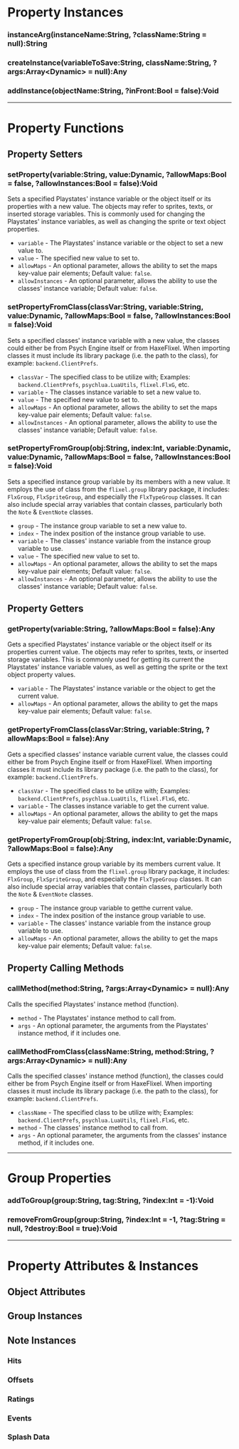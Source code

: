 # Property Instances
### instanceArg(instanceName:String, ?className:String = null):String
### createInstance(variableToSave:String, className:String, ?args:Array\<Dynamic\> = null):Any
### addInstance(objectName:String, ?inFront:Bool = false):Void

***

# Property Functions
## Property Setters
### setProperty(variable:String, value:Dynamic, ?allowMaps:Bool = false, ?allowInstances:Bool = false):Void
Sets a specified Playstates' instance variable or the object itself or its properties with a new value. The objects may refer to sprites, texts, or inserted storage variables. This is commonly used for changing the Playstates' instance variables, as well as changing the sprite or text object properties.

- `variable` - The Playstates' instance variable or the object to set a new value to.
- `value` - The specified new value to set to.
- `allowMaps` - An optional parameter, allows the ability to set the maps key-value pair elements; Default value: `false`.
- `allowInstances` - An optional parameter, allows the ability to use the classes' instance variable; Default value: `false`.

### setPropertyFromClass(classVar:String, variable:String, value:Dynamic, ?allowMaps:Bool = false, ?allowInstances:Bool = false):Void
Sets a specified classes' instance variable with a new value, the classes could either be from Psych Engine itself or from HaxeFlixel. When importing classes it must include its library package (i.e. the path to the class), for example: `backend.ClientPrefs`.

- `classVar` - The specified class to be utilize with; Examples: `backend.ClientPrefs`, `psychlua.LuaUtils`, `flixel.FlxG`, etc.
- `variable` - The classes instance variable to set a new value to.
- `value` - The specified new value to set to.
- `allowMaps` - An optional parameter, allows the ability to set the maps key-value pair elements; Default value: `false`.
- `allowInstances` - An optional parameter, allows the ability to use the classes' instance variable; Default value: `false`.

### setPropertyFromGroup(obj:String, index:Int, variable:Dynamic, value:Dynamic, ?allowMaps:Bool = false, ?allowInstances:Bool = false):Void
Sets a specified instance group variable by its members with a new value. It employs the use of class from the `flixel.group` library package, it includes: `FlxGroup`, `FlxSpriteGroup`, and especially the `FlxTypeGroup` classes. It can also include special array variables that contain classes, particularly both the `Note` & `EventNote` classes.

- `group` - The instance group variable to set a new value to.
- `index` - The index position of the instance group variable to use.
- `variable` - The classes' instance variable from the instance group variable to use.
- `value` - The specified new value to set to.
- `allowMaps` - An optional parameter, allows the ability to set the maps key-value pair elements; Default value: `false`.
- `allowInstances` - An optional parameter, allows the ability to use the classes' instance variable; Default value: `false`.

## Property Getters
### getProperty(variable:String, ?allowMaps:Bool = false):Any
Gets a specified Playstates' instance variable or the object itself or its properties current value. The objects may refer to sprites, texts, or inserted storage variables. This is commonly used for getting its current the Playstates' instance variable values, as well as getting the sprite or the text object property values.

- `variable` - The Playstates' instance variable or the object to get the current value.
- `allowMaps` - An optional parameter, allows the ability to get the maps key-value pair elements; Default value: `false`.

### getPropertyFromClass(classVar:String, variable:String, ?allowMaps:Bool = false):Any
Gets a specified classes' instance variable current value, the classes could either be from Psych Engine itself or from HaxeFlixel. When importing classes it must include its library package (i.e. the path to the class), for example: `backend.ClientPrefs`.

- `classVar` - The specified class to be utilize with; Examples: `backend.ClientPrefs`, `psychlua.LuaUtils`, `flixel.FlxG`, etc.
- `variable` - The classes instance variable to get the current value.
- `allowMaps` - An optional parameter, allows the ability to get the maps key-value pair elements; Default value: `false`.

### getPropertyFromGroup(obj:String, index:Int, variable:Dynamic, ?allowMaps:Bool = false):Any
Gets a specified instance group variable by its members current value. It employs the use of class from the `flixel.group` library package, it includes: `FlxGroup`, `FlxSpriteGroup`, and especially the `FlxTypeGroup` classes. It can also include special array variables that contain classes, particularly both the `Note` & `EventNote` classes.

- `group` - The instance group variable to getthe current value.
- `index` - The index position of the instance group variable to use.
- `variable` - The classes' instance variable from the instance group variable to use.
- `allowMaps` - An optional parameter, allows the ability to get the maps key-value pair elements; Default value: `false`.

## Property Calling Methods
### callMethod(method:String, ?args:Array\<Dynamic\> = null):Any
Calls the specified Playstates' instance method (function).

- `method` - The Playstates' instance method to call from.
- `args` - An optional parameter, the arguments from the Playstates' instance method, if it includes one.

### callMethodFromClass(className:String, method:String, ?args:Array\<Dynamic\> = null):Any
Calls the specified classes' instance method (function), the classes could either be from Psych Engine itself or from HaxeFlixel. When importing classes it must include its library package (i.e. the path to the class), for example: `backend.ClientPrefs`.

- `className` - The specified class to be utilize with; Examples: `backend.ClientPrefs`, `psychlua.LuaUtils`, `flixel.FlxG`, etc.
- `method` - The classes' instance method to call from.
- `args` - An optional parameter, the arguments from the classes' instance method, if it includes one.

***

# Group Properties
### addToGroup(group:String, tag:String, ?index:Int = -1):Void
### removeFromGroup(group:String, ?index:Int = -1, ?tag:String = null, ?destroy:Bool = true):Void

***

# Property Attributes & Instances
## Object Attributes
## Group Instances
## Note Instances
### Hits
### Offsets
### Ratings
### Events
### Splash Data